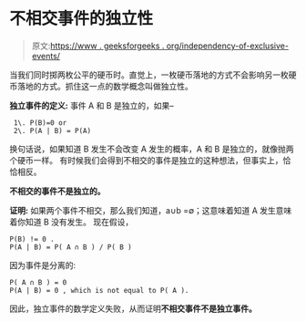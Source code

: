 # 不相交事件的独立性

> 原文:[https://www . geeksforgeeks . org/independency-of-exclusive-events/](https://www.geeksforgeeks.org/independency-of-disjoint-events/)

当我们同时掷两枚公平的硬币时。直觉上，一枚硬币落地的方式不会影响另一枚硬币落地的方式。抓住这一点的数学概念叫做独立性。

**独立事件的定义:**
事件 A 和 B 是独立的，如果–

```
 1\. P(B)=0 or
 2\. P(A | B) = P(A)
```

换句话说，如果知道 B 发生不会改变 A 发生的概率，A 和 B 是独立的，就像抛两个硬币一样。
有时候我们会得到不相交的事件是独立的这种想法，但事实上，恰恰相反。

**不相交的事件不是独立的。**

**证明:**
如果两个事件不相交，那么我们知道，a∪b =∅；这意味着知道 A 发生意味着你知道 B 没有发生。
现在假设，

```
P(B) != 0 .
P(A | B) = P( A ∩ B ) / P( B )
```

因为事件是分离的:

```
P( A ∩ B ) = 0
P(A | B) = 0 , which is not equal to P( A ).
```

因此，独立事件的数学定义失败，从而证明**不相交事件不是独立事件。**